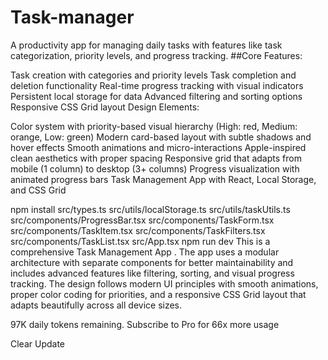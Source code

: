 # Task-manager
A productivity app for managing daily tasks with features like task categorization, priority levels, and progress tracking.
##Core Features:

Task creation with categories and priority levels
Task completion and deletion functionality
Real-time progress tracking with visual indicators
Persistent local storage for data
Advanced filtering and sorting options
Responsive CSS Grid layout
Design Elements:

Color system with priority-based visual hierarchy (High: red, Medium: orange, Low: green)
Modern card-based layout with subtle shadows and hover effects
Smooth animations and micro-interactions
Apple-inspired clean aesthetics with proper spacing
Responsive grid that adapts from mobile (1 column) to desktop (3+ columns)
Progress visualization with animated progress bars
Task Management App with React, Local Storage, and CSS Grid

npm install
src/types.ts
src/utils/localStorage.ts
src/utils/taskUtils.ts
src/components/ProgressBar.tsx
src/components/TaskForm.tsx
src/components/TaskItem.tsx
src/components/TaskFilters.tsx
src/components/TaskList.tsx
src/App.tsx
npm run dev
This is a comprehensive Task Management App . The app uses a modular architecture with separate components for better maintainability and includes advanced features like filtering, sorting, and visual progress tracking. The design follows modern UI principles with smooth animations, proper color coding for priorities, and a responsive CSS Grid layout that adapts beautifully across all device sizes.


97K daily tokens remaining.
Subscribe to Pro for 66x more usage

Clear
Update



